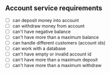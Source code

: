 ## Account service requirements

- [ ] can deposit money into account
- [ ] can withdraw money from account
- [ ] can't have negative balance
- [ ] can't have more than a maximum balance
- [ ] can handle different customers (account ids)
- [ ] can work with a database
- [ ] can't have empty or invalid account id
- [ ] can't have more than a maximum deposit
- [ ] can't have more than a maximum withdraw
